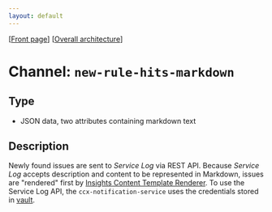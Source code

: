 ```yaml
---
layout: default
---
```

\[[Front page](../overall-architecture.html)\] \[[Overall architecture](../overall-architecture.html)\]



# Channel: `new-rule-hits-markdown`



## Type

* JSON data, two attributes containing markdown text



## Description

Newly found issues are sent to *Service Log* via REST API. Because *Service Log* accepts description and content to be represented in Markdown, issues are "rendered" first by [Insights Content Template Renderer](https://github.com/RedHatInsights/insights-content-template-renderer). To use the Service Log API, the `ccx-notification-service` uses the credentials stored in [vault](https://vault.devshift.net/ui/vault/secrets/insights/show/secrets/insights-prod/ccx-data-pipeline-prod/ccx-notification-service-auth).

